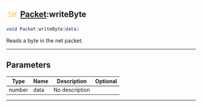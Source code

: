 ## <img src="../../.gitbook/assets/shared.png" width="32" height="32" /> [Packet](../packet/README.md):writeByte

```lua
void Packet:writeByte(data)
```

Reads a byte in the net packet.<br>

-----------------
## Parameters

| Type   | Name | Description | Optional |
| ------ | ---- | ----------- | -------: |
| number | data | No description |  |


--------